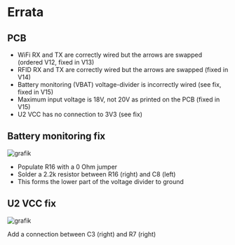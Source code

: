 # Errata

## PCB
- WiFi RX and TX are correctly wired but the arrows are swapped (ordered V12, fixed in V13)
- RFID RX and TX are correctly wired but the arrows are swapped (fixed in V14)
- Battery monitoring (VBAT) voltage-divider is incorrectly wired (see fix, fixed in V15)
- Maximum input voltage is 18V, not 20V as printed on the PCB (fixed in V15)
- U2 VCC has no connection to 3V3 (see fix)

## Battery monitoring fix
![grafik](https://user-images.githubusercontent.com/2276327/200320227-e426e829-cfee-409f-a398-1cd14c8d96ec.png)

- Populate R16 with a 0 Ohm jumper
- Solder a 2.2k resistor between R16 (right) and C8 (left)
- This forms the lower part of the voltage divider to ground

## U2 VCC fix
![grafik](https://user-images.githubusercontent.com/2276327/200917748-4fef5717-1962-4cd3-a04b-cf5b16bd0990.png)

Add a connection between C3 (right) and R7 (right)
